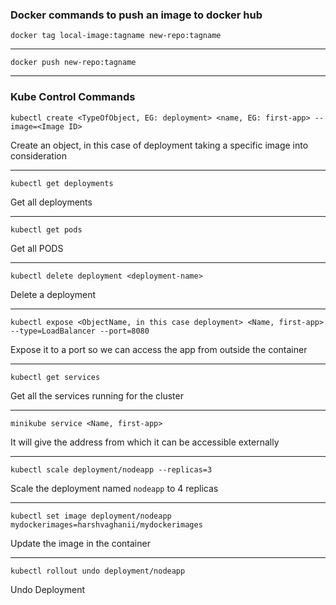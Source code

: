 ### Docker commands to push an image to docker hub

```
docker tag local-image:tagname new-repo:tagname
```

---


```
docker push new-repo:tagname
```

---

### Kube Control Commands

```
kubectl create <TypeOfObject, EG: deployment> <name, EG: first-app> --image=<Image ID> 
```

Create an object, in this case of deployment taking a specific image into consideration

---

```
kubectl get deployments
```

Get all deployments

---


```
kubectl get pods
```

Get all PODS

---

```
kubectl delete deployment <deployment-name>
```
Delete a deployment

---

```
kubectl expose <ObjectName, in this case deployment> <Name, first-app> --type=LoadBalancer --port=8080
```

Expose it to a port so we can access the app from outside the container

---

```
kubectl get services
```

Get all the services running for the cluster

---
 
 ```
 minikube service <Name, first-app>
 ```

It will give the address from which it can be accessible externally

---

```
kubectl scale deployment/nodeapp --replicas=3
```

Scale the deployment named `nodeapp` to 4 replicas

---

```
kubectl set image deployment/nodeapp mydockerimages=harshvaghanii/mydockerimages
```

Update the image in the container

---

```
kubectl rollout undo deployment/nodeapp
```

Undo Deployment